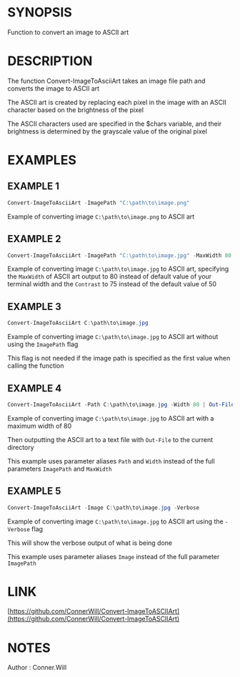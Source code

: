 # SYNOPSIS

Function to convert an image to ASCII art


# DESCRIPTION

The function Convert-ImageToAsciiArt takes an image file path and converts the image to ASCII art

The ASCII art is created by replacing each pixel in the image with an ASCII character based on the brightness of the pixel

The ASCII characters used are specified in the $chars variable, and their brightness is determined by the grayscale value of the original pixel


# EXAMPLES

## EXAMPLE 1

```powershell
Convert-ImageToAsciiArt -ImagePath "C:\path\to\image.png"
```

Example of converting image `C:\path\to\image.png` to ASCII art


## EXAMPLE 2

```powershell
Convert-ImageToAsciiArt -ImagePath "C:\path\to\image.jpg" -MaxWidth 80 -Contrast 75
```

Example of converting image `C:\path\to\image.jpg` to ASCII art,
specifying the `MaxWidth` of ASCII art output to 80 instead of default value of your terminal width
and the `Contrast` to 75 instead of the default value of 50


## EXAMPLE 3

```powershell
Convert-ImageToAsciiArt C:\path\to\image.jpg
```

Example of converting image `C:\path\to\image.jpg` to ASCII art without using the `ImagePath` flag

This flag is not needed if the image path is specified as the first value when calling the function


## EXAMPLE 4

```powershell
Convert-ImageToAsciiArt -Path C:\path\to\image.jpg -Width 80 | Out-File -FilePath $PWD\ASCII-art.txt
```

Example of converting image `C:\path\to\image.jpg` to ASCII art with a maximum width of 80

Then outputting the ASCII art to a text file with `Out-File` to the current directory

This example uses parameter aliases `Path` and `Width` instead of the full parameters `ImagePath` and `MaxWidth`


## EXAMPLE 5

```powershell
Convert-ImageToAsciiArt -Image C:\path\to\image.jpg -Verbose
```

Example of converting image `C:\path\to\image.jpg` to ASCII art using the `-Verbose` flag

This will show the verbose output of what is being done

This example uses parameter aliases `Image` instead of the full parameter `ImagePath`


# LINK

[https://github.com/ConnerWill/Convert-ImageToASCIIArt](https://github.com/ConnerWill/Convert-ImageToASCIIArt)


# NOTES

Author
: Conner.Will
